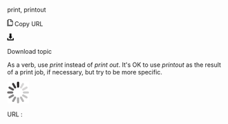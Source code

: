 # 

print, printout

![Copy URL](media/print-printout/Copy.png)
Copy URL

![Download](media/print-printout/Download.png)

Download topic

As a verb, use *print* instead of *print out*. It's OK to use *printout* as the result of a print job, if necessary, but try to be more specific.

![In progress](media/print-printout/activity-large.gif)

URL :
